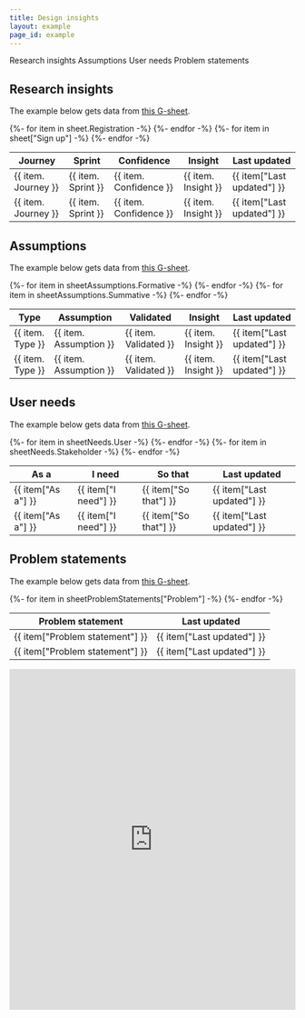 ```yaml
---
title: Design insights
layout: example
page_id: example
---
```


<!-- Tab links -->
<div class="tab">
  <a class="tablinks" onclick="openTab(event, 'Research')" id="defaultOpen">Research insights</a>
  <a class="tablinks" onclick="openTab(event, 'Assumptions')">Assumptions</a>
  <a class="tablinks" onclick="openTab(event, 'User-needs')">User needs</a>
  <a class="tablinks" onclick="openTab(event, 'Problem-statements')">Problem statements</a>
</div>

<!-- Tab content -->
<div id="Research" class="tabcontent">
  <h2>Research insights</h2>

  The example below gets data from [this G-sheet](https://docs.google.com/spreadsheets/d/1tzRuNEUBmpauOlIWZnR3in_LMvWCmxhRjvcF_ZxGtxs/edit?usp=sharing).

<!-- <div class="container-filters">

  <div class="filter">
  <h4>Journey</h4>
    <select class="drop-down">
      <option value="Test"
        {% if not data.filter_page or data.filter_page == 'all' or data.filter == 'reset' %}selected{% endif %}>All</option>
      <option value="Registratiom"
        {% if data.filter_page == 'registration' and data.filter != 'reset' %}selected{% endif %}>Registration</option>
      <option value="[Sign up]"
        {% if data.filter_page == 'sign up' and data.filter != 'reset' %}selected{% endif %}>Sign up</option>
    </select>
  </div>

  <div class="filter">
  <h4>Sprint</h4>
    <select class="drop-down">
      <option value="Test"
        {% if not data.filter_page or data.filter_page == 'all' or data.filter == 'reset' %}selected{% endif %}>All</option>
      <option value="Login"
        {% if data.filter_page == 'login' and data.filter != 'reset' %}selected{% endif %}>Sprint 66</option>
      <option value="Account"
        {% if data.filter_page == 'account' and data.filter != 'reset' %}selected{% endif %}>Sprint 65</option>
      <option value="History"
        {% if data.filter_page == 'history' and data.filter != 'reset' %}selected{% endif %}>Sprint 64</option>
    </select>
  </div>

  <div class="filter">
  <h4>Confidence</h4>
    <select class="drop-down">
      <option value="Test"
        {% if not data.filter_page or data.filter_page == 'all' or data.filter == 'reset' %}selected{% endif %}>All</option>
      <option value="Login"
        {% if data.filter_page == 'login' and data.filter != 'reset' %}selected{% endif %}>High</option>
      <option value="Account"
        {% if data.filter_page == 'account' and data.filter != 'reset' %}selected{% endif %}>Medium</option>
      <option value="History"
        {% if data.filter_page == 'history' and data.filter != 'reset' %}selected{% endif %}>Low</option>
    </select>
  </div>

  <div class="filter">
  <h4>Priority</h4>
  <select class="drop-down">
    <option value="Test"
      {% if not data.filter_page or data.filter_page == 'all' or data.filter == 'reset' %}selected{% endif %}>All</option>
    <option value="Login"
      {% if data.filter_page == 'login' and data.filter != 'reset' %}selected{% endif %}>High</option>
    <option value="Account"
      {% if data.filter_page == 'account' and data.filter != 'reset' %}selected{% endif %}>Medium</option>
    <option value="History"
      {% if data.filter_page == 'history' and data.filter != 'reset' %}selected{% endif %}>Low</option>
  </select>
</div> 

</div> -->

<!-- Content here -->

<table>
    <tr>
      <th>Journey</th>
      <th>Sprint</th>
      <th>Confidence</th>
      <th>Insight</th>
      <th>Last updated</th>
    </tr>
	</thead>
  {%- for item in sheet.Registration -%}
	<tbody>
    <tr>
      <td>{{ item. Journey }}</td>
      <td>{{ item. Sprint }}</td>
      <td>{{ item. Confidence }}</td>
      <td>{{ item. Insight }}</td>
      <td>{{ item["Last updated"] }}</td>
    </tr>
  {%- endfor -%}
  {%- for item in sheet["Sign up"] -%}
      <tr>
      <td>{{ item. Journey }}</td>
      <td>{{ item. Sprint }}</td>
      <td {% if item. Confidence == 'Low' %} class="low"{% endif %}>{{ item. Confidence }}</td>
      <td>{{ item. Insight }}</td>
      <td>{{ item["Last updated"] }}</td>
    </tr>
  {%- endfor -%}
	</tbody>
</table>

<!-- Content finish -->

</div>

<div id="Assumptions" class="tabcontent">
  <h2>Assumptions</h2>

The example below gets data from [this G-sheet](https://docs.google.com/spreadsheets/d/1tzRuNEUBmpauOlIWZnR3in_LMvWCmxhRjvcF_ZxGtxs/edit?usp=sharing).

<table>
	<thead>
    <tr>
      <th>Type</th>
      <th>Assumption</th>
      <th>Validated</th>
      <th>Insight</th>
      <th>Last updated</th>
    </tr>
	</thead>
  {%- for item in sheetAssumptions.Formative -%}
	<tbody>
    <tr>
      <td>{{ item. Type }}</td>
      <td>{{ item. Assumption }}</td>
      <td>{{ item. Validated }}</td>
      <td>{{ item. Insight }}</td>
      <td>{{ item["Last updated"] }}</td>
    </tr>
  {%- endfor -%}
  {%- for item in sheetAssumptions.Summative -%}
    <tr>
      <td>{{ item. Type }}</td>
      <td>{{ item. Assumption }}</td>
      <td>{{ item. Validated }}</td>
      <td>{{ item. Insight }}</td>
      <td>{{ item["Last updated"] }}</td>
    </tr>
  {%- endfor -%}
	</tbody>
</table>
</div>

<div id="User-needs" class="tabcontent">
  <h2>User needs</h2>

  The example below gets data from [this G-sheet](https://docs.google.com/spreadsheets/d/1tzRuNEUBmpauOlIWZnR3in_LMvWCmxhRjvcF_ZxGtxs/edit?usp=sharing).

<table>
	<thead>
    <tr>
      <th>As a</th>
      <th>I need</th>
      <th>So that</th>
      <th>Last updated</th>
    </tr>
	</thead>
  {%- for item in sheetNeeds.User -%}
	<tbody>
    <tr>
      <td>{{ item["As a"] }}</td>
      <td>{{ item["I need"] }}</td>
      <td>{{ item["So that"] }}</td>
      <td>{{ item["Last updated"] }}</td>
    </tr>
  {%- endfor -%}
  {%- for item in sheetNeeds.Stakeholder -%}
      <tr>
      <td>{{ item["As a"] }}</td>
      <td>{{ item["I need"] }}</td>
      <td>{{ item["So that"] }}</td>
      <td>{{ item["Last updated"] }}</td>
    </tr>
  {%- endfor -%}
	</tbody>
</table>

</div>

<div id="Problem-statements" class="tabcontent">
  <h2>Problem statements</h2>

  The example below gets data from [this G-sheet](https://docs.google.com/spreadsheets/d/1tzRuNEUBmpauOlIWZnR3in_LMvWCmxhRjvcF_ZxGtxs/edit?usp=sharing).

<table>
    <tr>
      <th>Problem statement</th>
      <th>Last updated</th>
    </tr>
	</thead>
  {%- for item in sheetProblemStatements["Problem"] -%}
	<tbody>
    <tr>
      <td>{{ item["Problem statement"] }}</td>
      <td>{{ item["Last updated"] }}</td>
    </tr>
    <tr>
      <td>{{ item["Problem statement"] }}</td>
      <td>{{ item["Last updated"] }}</td>
    </tr>
  {%- endfor -%}
	</tbody>
</table>

<iframe width="100%" height="600px" src="https://miro.com/app/embed/o9J_kundxUk=/?" frameborder="0" scrolling="yes" allowfullscreen></iframe>


</div>